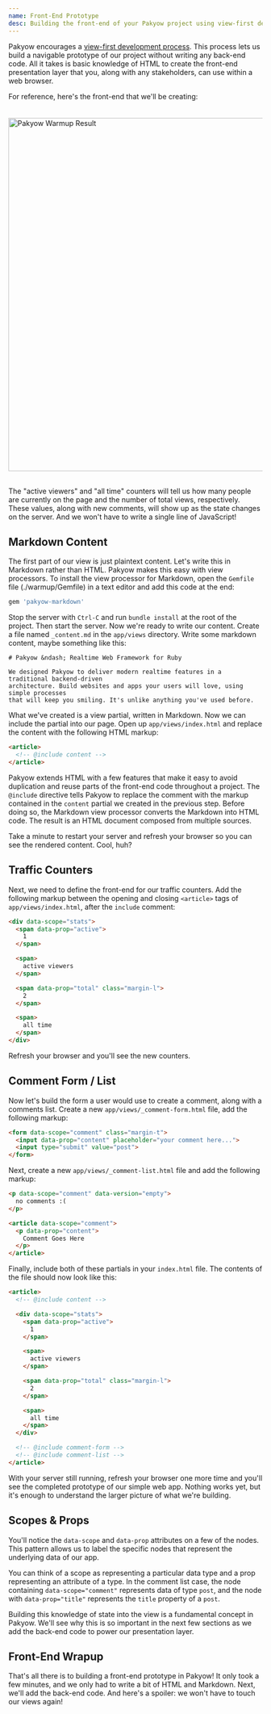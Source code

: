 ```yaml
---
name: Front-End Prototype
desc: Building the front-end of your Pakyow project using view-first development.
---
```


Pakyow encourages a [view-first development
process](/docs/concepts/view-first-development). This process lets us build a
navigable prototype of our project without writing any back-end code. All it
takes is basic knowledge of HTML to create the front-end presentation layer that
you, along with any stakeholders, can use within a web browser.

For reference, here's the front-end that we'll be creating:
<br>
<br>
<br>
<img src="/images/warmup-screenshot.png" width="700" alt="Pakyow Warmup Result">
<br>
<br>

The "active viewers" and "all time" counters will tell us how many people are
currently on the page and the number of total views, respectively. These values,
along with new comments, will show up as the state changes on the server. And we
won't have to write a single line of JavaScript!

## Markdown Content

The first part of our view is just plaintext content. Let's write this in
Markdown rather than HTML. Pakyow makes this easy with view processors. To
install the view processor for Markdown, open the `Gemfile` file (./warmup/Gemfile) in a text editor and add
this code at the end:

```ruby
gem 'pakyow-markdown'
```

Stop the server with `Ctrl-C` and run `bundle install` at the root of the
project. Then start the server. Now we're ready to write our content. Create a
file named `_content.md` in the `app/views` directory. Write some markdown
content, maybe something like this:

```
# Pakyow &ndash; Realtime Web Framework for Ruby

We designed Pakyow to deliver modern realtime features in a traditional backend-driven
architecture. Build websites and apps your users will love, using simple processes
that will keep you smiling. It's unlike anything you've used before.
```

What we've created is a view partial, written in Markdown. Now we can include
the partial into our page. Open up `app/views/index.html` and replace the content with the
following HTML markup:

```html
<article>
  <!-- @include content -->
</article>
```

Pakyow extends HTML with a few features that make it easy to avoid duplication
and reuse parts of the front-end code throughout a project. The `@include`
directive tells Pakyow to replace the comment with the markup contained in the
`content` partial we created in the previous step. Before doing so, the Markdown
view processor converts the Markdown into HTML code. The result is an HTML
document composed from multiple sources.

Take a minute to restart your server and refresh your browser so you can see the rendered content. Cool,
huh?

## Traffic Counters

Next, we need to define the front-end for our traffic counters. 
Add the following markup between the opening and closing `<article>` tags of `app/views/index.html`, after the
`include` comment:

```html
<div data-scope="stats">
  <span data-prop="active">
    1
  </span>

  <span>
    active viewers
  </span>

  <span data-prop="total" class="margin-l">
    2
  </span>

  <span>
    all time
  </span>
</div>
```

Refresh your browser and you'll see the new counters.

## Comment Form / List

Now let's build the form a user would use to create a comment, along with a
comments list. Create a new `app/views/_comment-form.html` file, add the following
markup:

```html
<form data-scope="comment" class="margin-t">
  <input data-prop="content" placeholder="your comment here...">
  <input type="submit" value="post">
</form>
```

Next, create a new `app/views/_comment-list.html` file and add the following markup:

```html
<p data-scope="comment" data-version="empty">
  no comments :(
</p>

<article data-scope="comment">
  <p data-prop="content">
    Comment Goes Here
  </p>
</article>
```

Finally, include both of these partials in your `index.html` file. The contents of the
file should now look like this:

```html
<article>
  <!-- @include content -->

  <div data-scope="stats">
    <span data-prop="active">
      1
    </span>

    <span>
      active viewers
    </span>

    <span data-prop="total" class="margin-l">
      2
    </span>

    <span>
      all time
    </span>
  </div>

  <!-- @include comment-form -->
  <!-- @include comment-list -->
</article>
```

With your server still running, refresh your browser one more time and you'll see the completed prototype of our
simple web app. Nothing works yet, but it's enough to understand the larger
picture of what we're building.

## Scopes &amp; Props

You'll notice the `data-scope` and `data-prop` attributes on a few of the nodes.
This pattern allows us to label the specific nodes that represent the underlying
data of our app.

You can think of a scope as representing a particular data type and a prop
representing an attribute of a type. In the comment list case, the node
containing `data-scope="comment"` represents data of type `post`, and the node
with `data-prop="title"` represents the `title` property of a `post`.

Building this knowledge of state into the view is a fundamental concept in
Pakyow. We'll see why this is so important in the next few sections as we add
the back-end code to power our presentation layer.

## Front-End Wrapup

That's all there is to building a front-end prototype in Pakyow! It only took a
few minutes, and we only had to write a bit of HTML and Markdown. Next, we'll
add the back-end code. And here's a spoiler: we won't have to touch our views
again!
